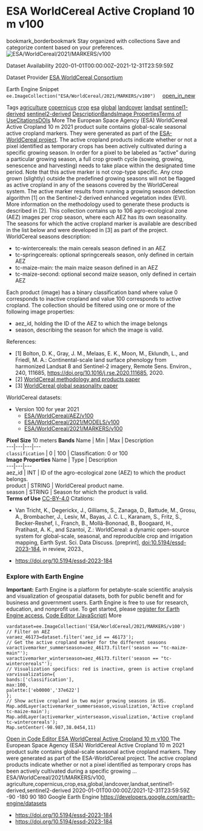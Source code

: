  
#  ESA WorldCereal Active Cropland 10 m v100 
bookmark_borderbookmark Stay organized with collections  Save and categorize content based on your preferences.
![ESA/WorldCereal/2021/MARKERS/v100](https://developers.google.com/earth-engine/datasets/images/ESA/ESA_WorldCereal_2021_MARKERS_v100_sample.png) 

Dataset Availability
    2020-01-01T00:00:00Z–2021-12-31T23:59:59Z 

Dataset Provider
     [ ESA WorldCereal Consortium ](https://esa-worldcereal.org/en) 

Earth Engine Snippet
     `    ee.ImageCollection("ESA/WorldCereal/2021/MARKERS/v100")   ` [ open_in_new ](https://code.earthengine.google.com/?scriptPath=Examples:Datasets/ESA/ESA_WorldCereal_2021_MARKERS_v100) 

Tags
     [agriculture](https://developers.google.com/earth-engine/datasets/tags/agriculture) [copernicus](https://developers.google.com/earth-engine/datasets/tags/copernicus) [crop](https://developers.google.com/earth-engine/datasets/tags/crop) [esa](https://developers.google.com/earth-engine/datasets/tags/esa) [global](https://developers.google.com/earth-engine/datasets/tags/global) [landcover](https://developers.google.com/earth-engine/datasets/tags/landcover) [landsat](https://developers.google.com/earth-engine/datasets/tags/landsat) [sentinel1-derived](https://developers.google.com/earth-engine/datasets/tags/sentinel1-derived) [sentinel2-derived](https://developers.google.com/earth-engine/datasets/tags/sentinel2-derived)
[Description](https://developers.google.com/earth-engine/datasets/catalog/ESA_WorldCereal_2021_MARKERS_v100#description)[Bands](https://developers.google.com/earth-engine/datasets/catalog/ESA_WorldCereal_2021_MARKERS_v100#bands)[Image Properties](https://developers.google.com/earth-engine/datasets/catalog/ESA_WorldCereal_2021_MARKERS_v100#image-properties)[Terms of Use](https://developers.google.com/earth-engine/datasets/catalog/ESA_WorldCereal_2021_MARKERS_v100#terms-of-use)[Citations](https://developers.google.com/earth-engine/datasets/catalog/ESA_WorldCereal_2021_MARKERS_v100#citations)[DOIs](https://developers.google.com/earth-engine/datasets/catalog/ESA_WorldCereal_2021_MARKERS_v100#dois) More
The European Space Agency (ESA) WorldCereal Active Cropland 10 m 2021 product suite contains global-scale seasonal active cropland markers. They were generated as part of the [ESA-WorldCereal project](https://esa-worldcereal.org/). The active cropland products indicate whether or not a pixel identified as temporary crops has been actively cultivated during a specific growing season. In order for a pixel to be labeled as “active” during a particular growing season, a full crop growth cycle (sowing, growing, senescence and harvesting) needs to take place within the designated time period. Note that this active marker is not crop-type specific. Any crop grown (slightly) outside the predefined growing seasons will not be flagged as active cropland in any of the seasons covered by the WorldCereal system. The active marker results from running a growing season detection algorithm [1] on the Sentinel-2 derived enhanced vegetation index (EVI). More information on the methodology used to generate these products is described in [2].
This collection contains up to 106 agro-ecological zone (AEZ) images per crop season, where each AEZ has its own seasonality. The seasons for which the active cropland marker is available are described in the list below and were developed in [3] as part of the project.
WorldCereal seasons description:
  * tc-wintercereals: the main cereals season defined in an AEZ
  * tc-springcereals: optional springcereals season, only defined in certain AEZ
  * tc-maize-main: the main maize season defined in an AEZ
  * tc-maize-second: optional second maize season, only defined in certain AEZ


Each product (image) has a binary classification band where value 0 corresponds to inactive cropland and value 100 corresponds to active cropland.
The collection should be filtered using one or more of the following image properties:
  * aez_id, holding the ID of the AEZ to which the image belongs
  * season, describing the season for which the image is valid.


References:
  * [1] Bolton, D. K., Gray, J. M., Melaas, E. K., Moon, M., Eklundh, L., and Friedl, M. A.: Continental-scale land surface phenology from harmonized Landsat 8 and Sentinel-2 imagery, Remote Sens. Environ., 240, 111685, https://doi.org/10.1016/j.rse.2020.111685, 2020.
  * [2] [WorldCereal methodology and products paper](https://doi.org/10.5194/essd-2023-184)
  * [3] [WorldCereal global seasonality paper](https://doi.org/10.1080/15481603.2022.2079273)


WorldCereal datasets:
  * Version 100 for year 2021 
    * [ESA/WorldCereal/AEZ/v100](https://developers.google.com/earth-engine/datasets/catalog/ESA_WorldCereal_AEZ_v100)
    * [ESA/WorldCereal/2021/MODELS/v100](https://developers.google.com/earth-engine/datasets/catalog/ESA_WorldCereal_2021_MODELS_v100)
    * [ESA/WorldCereal/2021/MARKERS/v100](https://developers.google.com/earth-engine/datasets/catalog/ESA_WorldCereal_2021_MARKERS_v100)


**Pixel Size** 10 meters 
**Bands**
Name | Min | Max | Description  
---|---|---|---  
`classification` |  0  |  100  | Classification: 0 or 100  
**Image Properties**
Name | Type | Description  
---|---|---  
aez_id | INT | ID of the agro-ecological zone (AEZ) to which the product belongs.  
product | STRING | WorldCereal product name.  
season | STRING | Season for which the product is valid.  
**Terms of Use**
[CC-BY-4.0](https://spdx.org/licenses/CC-BY-4.0.html)
Citations:
  * Van Tricht, K., Degerickx, J., Gilliams, S., Zanaga, D., Battude, M., Grosu, A., Brombacher, J., Lesiv, M., Bayas, J. C. L., Karanam, S., Fritz, S., Becker-Reshef, I., Franch, B., Mollà-Bononad, B., Boogaard, H., Pratihast, A. K., and Szantoi, Z.: WorldCereal: a dynamic open-source system for global-scale, seasonal, and reproducible crop and irrigation mapping, Earth Syst. Sci. Data Discuss. [preprint], [doi:10.5194/essd-2023-184](https://doi.org/10.5194/essd-2023-184), in review, 2023.,


  * [ https://doi.org/10.5194/essd-2023-184 ](https://doi.org/10.5194/essd-2023-184)


### Explore with Earth Engine
**Important:** Earth Engine is a platform for petabyte-scale scientific analysis and visualization of geospatial datasets, both for public benefit and for business and government users. Earth Engine is free to use for research, education, and nonprofit use. To get started, please [register for Earth Engine access.](https://console.cloud.google.com/earth-engine)
[Code Editor (JavaScript)](https://developers.google.com/earth-engine/datasets/catalog/ESA_WorldCereal_2021_MARKERS_v100#code-editor-javascript-sample) More
```
vardataset=ee.ImageCollection('ESA/WorldCereal/2021/MARKERS/v100')
// Filter on AEZ
varaez_46173=dataset.filter('aez_id == 46173');
// Get the active cropland marker for the different seasons
varactivemarker_summerseason=aez_46173.filter('season == "tc-maize-main"');
varactivemarker_winterseason=aez_46173.filter('season == "tc-wintercereals"');
// Visualization specifics: red is inactive, green is active cropland
varvisualization={
bands:['classification'],
max:100,
palette:['eb0000','37e622']
};
// Show active cropland in two major growing seasons in US.
Map.addLayer(activemarker_summerseason,visualization,'Active cropland tc-maize-main');
Map.addLayer(activemarker_winterseason,visualization,'Active cropland tc-wintercereals');
Map.setCenter(-98.987,38.0454,11)
```
[ Open in Code Editor ](https://code.earthengine.google.com/?scriptPath=Examples:Datasets/ESA/ESA_WorldCereal_2021_MARKERS_v100)
[ ESA WorldCereal Active Cropland 10 m v100 ](https://developers.google.com/earth-engine/datasets/catalog/ESA_WorldCereal_2021_MARKERS_v100)
The European Space Agency (ESA) WorldCereal Active Cropland 10 m 2021 product suite contains global-scale seasonal active cropland markers. They were generated as part of the ESA-WorldCereal project. The active cropland products indicate whether or not a pixel identified as temporary crops has been actively cultivated during a specific growing …
ESA/WorldCereal/2021/MARKERS/v100, agriculture,copernicus,crop,esa,global,landcover,landsat,sentinel1-derived,sentinel2-derived 
2020-01-01T00:00:00Z/2021-12-31T23:59:59Z
-90 -180 90 180 
Google Earth Engine
https://developers.google.com/earth-engine/datasets
  * [ https://doi.org/10.5194/essd-2023-184 ](https://doi.org/https://esa-worldcereal.org/en)
  * [ https://doi.org/10.5194/essd-2023-184 ](https://doi.org/https://developers.google.com/earth-engine/datasets/catalog/ESA_WorldCereal_2021_MARKERS_v100)


